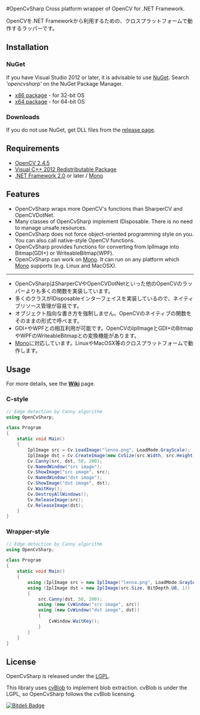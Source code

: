 #OpenCvSharp
Cross platform wrapper of OpenCV for .NET Framework.

OpenCVを.NET Frameworkから利用するための、クロスプラットフォームで動作するラッパーです。

## Installation
### NuGet
If you have Visual Studio 2012 or later, it is advisable to use [NuGet](http://www.nuget.org/). Search *'opencvsharp'* on the NuGet Package Manager.
* [x86 package](https://www.nuget.org/packages/OpenCvSharp-x86/) - for 32-bit OS
* [x64 package](https://www.nuget.org/packages/OpenCvSharp-x64/) - for 64-bit OS

### Downloads
If you do not use NuGet, get DLL files from the [release page](https://github.com/shimat/opencvsharp/releases).

## Requirements
* [OpenCV 2.4.5](http://opencv.org/)
* [Visual C++ 2012 Redistributable Package](http://www.microsoft.com/ja-jp/download/details.aspx?id=30679)
* [.NET Framework 2.0](http://www.microsoft.com/ja-jp/download/details.aspx?id=1639) or later / [Mono](www.mono-project.com/)

## Features
* OpenCvSharp wraps more OpenCV's functions than SharperCV and OpenCVDotNet.
* Many classes of OpenCvSharp implement IDisposable. There is no need to manage unsafe resources. 
* OpenCvSharp does not force object-oriented programming style on you. You can also call native-style OpenCV functions.
* OpenCvSharp provides functions for converting from IplImage into Bitmap(GDI+) or WriteableBitmap(WPF).
* OpenCvSharp can work on [Mono](www.mono-project.com/). It can run on any platform which [Mono](www.mono-project.com/) supports (e.g. Linux and MacOSX). 

-----

* OpenCvSharpはSharperCVやOpenCVDotNetといった他のOpenCVのラッパーよりも多くの関数を実装しています。
* 多くのクラスがIDisposableインターフェイスを実装しているので、ネイティブリソース管理が容易です。
* オブジェクト指向な書き方を強制しません。OpenCVのネイティブの関数をそのままの形式で呼べます。
* GDI+やWPFとの相互利用が可能です。OpenCVのIplImageとGDI+のBitmapやWPFのWriteableBitmapとの変換機能があります。
* [Mono](www.mono-project.com/)に対応しています。LinuxやMacOSX等のクロスプラットフォームで動作します。
    　

## Usage
For more details, see the **[Wiki](https://github.com/shimat/opencvsharp/wiki)** page.
### C-style
```C#
// Edge detection by Canny algorithm
using OpenCvSharp;

class Program 
{
    static void Main() 
    {
        IplImage src = Cv.LoadImage("lenna.png", LoadMode.GrayScale);
        IplImage dst = Cv.CreateImage(new CvSize(src.Width, src.Height), BitDepth.U8, 1);
        Cv.Canny(src, dst, 50, 200);
        Cv.NamedWindow("src image");  
        Cv.ShowImage("src image", src);
        Cv.NamedWindow("dst image");  
        Cv.ShowImage("dst image", dst);
        Cv.WaitKey();
        Cv.DestroyAllWindows();
        Cv.ReleaseImage(src);
        Cv.ReleaseImage(dst);          
    }
}
```

### Wrapper-style

```C#
// Edge detection by Canny algorithm
using OpenCvSharp;

class Program 
{
    static void Main() 
    {
        using (IplImage src = new IplImage("lenna.png", LoadMode.GrayScale))
        using (IplImage dst = new IplImage(src.Size, BitDepth.U8, 1)) 
        {
            src.Canny(dst, 50, 200);
            using (new CvWindow("src image", src)) 
            using (new CvWindow("dst image", dst)) 
            {
                CvWindow.WaitKey();
            }
        }
    }
}
```

## License
OpenCvSharp is released under the [LGPL](https://github.com/shimat/opencvsharp/blob/master/LICENSE.txt).

This library uses [cvBlob](http://code.google.com/p/cvblob/) to implement blob extraction. cvBlob is under the LGPL, so OpenCvSharp follows the cvBlob licensing.


[![Bitdeli Badge](https://d2weczhvl823v0.cloudfront.net/shimat/opencvsharp/trend.png)](https://bitdeli.com/free "Bitdeli Badge")

